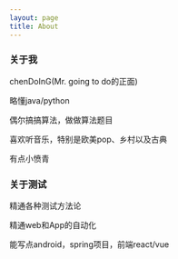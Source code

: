```yaml
---
layout: page
title: About
---
```


### 关于我
chenDoInG(Mr. going to do的正面)

略懂java/python

偶尔搞搞算法，做做算法题目

喜欢听音乐，特别是欧美pop、乡村以及古典

有点小愤青

### 关于测试

精通各种测试方法论

精通web和App的自动化

能写点android，spring项目，前端react/vue